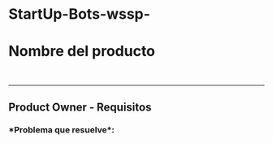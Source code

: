 # StartUp-Bots-wssp-

<h1>Nombre del producto</h1> <br>
<hr>

<h2>Product Owner - Requisitos</h2>
<h3>*Problema que resuelve*:</h3>

